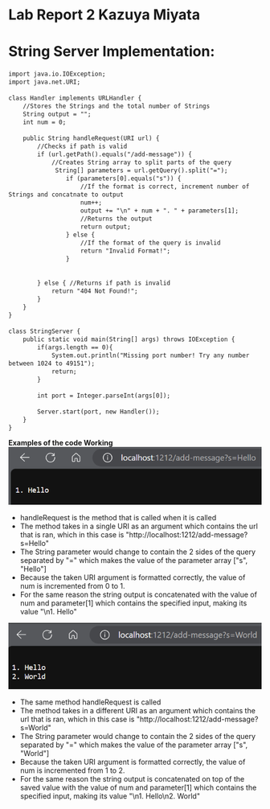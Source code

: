 # Lab Report 2                          Kazuya Miyata

# String Server Implementation:  
```
import java.io.IOException;
import java.net.URI;

class Handler implements URLHandler {
    //Stores the Strings and the total number of Strings
    String output = "";
    int num = 0;

    public String handleRequest(URI url) {
        //Checks if path is valid
        if (url.getPath().equals("/add-message")) {
            //Creates String array to split parts of the query
             String[] parameters = url.getQuery().split("=");
                if (parameters[0].equals("s")) {
                    //If the format is correct, increment number of Strings and concatnate to output
                    num++;
                    output += "\n" + num + ". " + parameters[1];
                    //Returns the output 
                    return output;
                } else {
                    //If the format of the query is invalid
                    return "Invalid Format!";
                }


        } else { //Returns if path is invalid
            return "404 Not Found!";
        }
    }
}

class StringServer {
    public static void main(String[] args) throws IOException {
        if(args.length == 0){
            System.out.println("Missing port number! Try any number between 1024 to 49151");
            return;
        }

        int port = Integer.parseInt(args[0]);

        Server.start(port, new Handler());
    }
}
```

**Examples of the code Working**  
![Image](images/lab2_1.png)  
* handleRequest is the method that is called when it is called
* The method takes in a single URI as an argument which contains the url that is ran, which in this case is "http://localhost:1212/add-message?s=Hello"
* The String parameter would change to contain the 2 sides of the query separated by "=" which makes the value of the parameter array ["s", "Hello"]
* Because the taken URI argument is formatted correctly, the value of num is incremented from 0 to 1.
* For the same reason the string output is concatenated with the value of num and parameter[1] which contains the specified input, making its value "\n1. Hello"

![Image](images/Lab2_2.png)  
* The same method handleRequest is called
* The method takes in a different URI as an argument which contains the url that is ran, which in this case is "http://localhost:1212/add-message?s=World"
* The String parameter would change to contain the 2 sides of the query separated by "=" which makes the value of the parameter array ["s", "World"]
* Because the taken URI argument is formatted correctly, the value of num is incremented from 1 to 2.
* For the same reason the string output is concatenated on top of the saved value with the value of num and parameter[1] which contains the specified input, making its value "\n1. Hello\n2. World"
